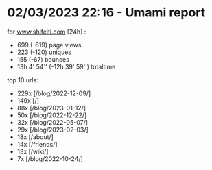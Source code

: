 # 02/03/2023 22:16 - Umami report
for www.shifeiti.com [24h] :

 - 699 (-619) page views
 - 223 (-120) uniques
 - 155 (-67) bounces
 - 13h 4' 54'' (-12h 39' 59'') totaltime


top 10 urls:
 - 229x [/blog/2022-12-09/]
 - 149x [/]
 - 88x [/blog/2023-01-12/]
 - 50x [/blog/2022-12-22/]
 - 32x [/blog/2022-05-07/]
 - 29x [/blog/2023-02-03/]
 - 18x [/about/]
 - 14x [/friends/]
 - 13x [/wiki/]
 - 7x [/blog/2022-10-24/]


